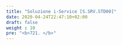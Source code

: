 ```yaml
---
title: "Soluzione i-Service [S.SRV.STD00]"
date: 2020-04-24T22:47:10+02:00
draft: false
weight : 10
pre: "<b>721. </b>"
---
```

